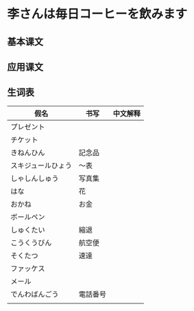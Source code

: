 # 李さんは毎日コーヒーを飲みます

## 基本课文

## 应用课文

## 生词表

| 假名               | 书写     | 中文解释 |
| ------------------ | -------- | -------- |
| プレゼント         |          |          |
| チケット           |          |          |
| きねんひん         | 記念品   |          |
| スキジュールひょう | ～表     |          |
| しゃしんしゅう     | 写真集   |          |
| はな               | 花       |          |
| おかね             | お金     |          |
| ボールペン         |          |          |
| しゅくたい         | 縮退     |          |
| こうくうびん       | 航空便   |          |
| そくたつ           | 速達     |          |
| ファッケス         |          |          |
| メール             |          |          |
| でんわばんごう     | 電話番号 |          |
|                    |          |          |
